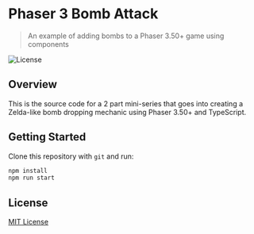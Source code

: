 # Phaser 3 Bomb Attack
> An example of adding bombs to a Phaser 3.50+ game using components

![License](https://img.shields.io/badge/license-MIT-green)

## Overview

This is the source code for a 2 part mini-series that goes into creating a Zelda-like bomb dropping mechanic using Phaser 3.50+ and TypeScript.

## Getting Started

Clone this repository with `git` and run:

```bash
npm install
npm run start
```

## License

[MIT License](https://github.com/ourcade/phaser3-bomb-attack/blob/master/LICENSE)
